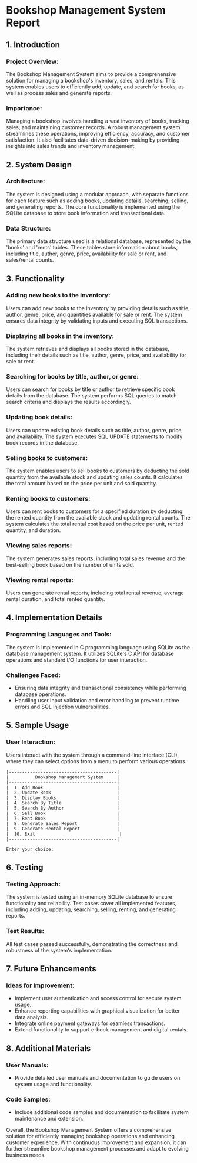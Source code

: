 # Bookshop Management System Report

## 1. Introduction

### Project Overview:
The Bookshop Management System aims to provide a comprehensive solution for managing a bookshop's inventory, sales, and rentals. This system enables users to efficiently add, update, and search for books, as well as process sales and generate reports. 

### Importance:
Managing a bookshop involves handling a vast inventory of books, tracking sales, and maintaining customer records. A robust management system streamlines these operations, improving efficiency, accuracy, and customer satisfaction. It also facilitates data-driven decision-making by providing insights into sales trends and inventory management.

## 2. System Design

### Architecture:
The system is designed using a modular approach, with separate functions for each feature such as adding books, updating details, searching, selling, and generating reports. The core functionality is implemented using the SQLite database to store book information and transactional data.

### Data Structure:
The primary data structure used is a relational database, represented by the 'books' and 'rents' tables. These tables store information about books, including title, author, genre, price, availability for sale or rent, and sales/rental counts.

## 3. Functionality

### Adding new books to the inventory:
Users can add new books to the inventory by providing details such as title, author, genre, price, and quantities available for sale or rent. The system ensures data integrity by validating inputs and executing SQL transactions.

### Displaying all books in the inventory:
The system retrieves and displays all books stored in the database, including their details such as title, author, genre, price, and availability for sale or rent.

### Searching for books by title, author, or genre:
Users can search for books by title or author to retrieve specific book details from the database. The system performs SQL queries to match search criteria and displays the results accordingly.

### Updating book details:
Users can update existing book details such as title, author, genre, price, and availability. The system executes SQL UPDATE statements to modify book records in the database.

### Selling books to customers:
The system enables users to sell books to customers by deducting the sold quantity from the available stock and updating sales counts. It calculates the total amount based on the price per unit and sold quantity.

### Renting books to customers:
Users can rent books to customers for a specified duration by deducting the rented quantity from the available stock and updating rental counts. The system calculates the total rental cost based on the price per unit, rented quantity, and duration.

### Viewing sales reports:
The system generates sales reports, including total sales revenue and the best-selling book based on the number of units sold.

### Viewing rental reports:
Users can generate rental reports, including total rental revenue, average rental duration, and total rented quantity.

## 4. Implementation Details

### Programming Languages and Tools:
The system is implemented in C programming language using SQLite as the database management system. It utilizes SQLite's C API for database operations and standard I/O functions for user interaction.

### Challenges Faced:
- Ensuring data integrity and transactional consistency while performing database operations.
- Handling user input validation and error handling to prevent runtime errors and SQL injection vulnerabilities.

## 5. Sample Usage

### User Interaction:
Users interact with the system through a command-line interface (CLI), where they can select options from a menu to perform various operations.

```plaintext
|-----------------------------------------|
|          Bookshop Management System     |
|-----------------------------------------|
|  1. Add Book                            |
|  2. Update Book                         |
|  3. Display Books                       |
|  4. Search By Title                     |
|  5. Search By Author                    |
|  6. Sell Book                           |
|  7. Rent Book                           |
|  8. Generate Sales Report               |
|  9. Generate Rental Report              |
|  10. Exit                                |
|-----------------------------------------|

Enter your choice: 
```

## 6. Testing

### Testing Approach:
The system is tested using an in-memory SQLite database to ensure functionality and reliability. Test cases cover all implemented features, including adding, updating, searching, selling, renting, and generating reports.

### Test Results:
All test cases passed successfully, demonstrating the correctness and robustness of the system's implementation.

## 7. Future Enhancements

### Ideas for Improvement:
- Implement user authentication and access control for secure system usage.
- Enhance reporting capabilities with graphical visualization for better data analysis.
- Integrate online payment gateways for seamless transactions.
- Extend functionality to support e-book management and digital rentals.

## 8. Additional Materials

### User Manuals:
- Provide detailed user manuals and documentation to guide users on system usage and functionality.

### Code Samples:
- Include additional code samples and documentation to facilitate system maintenance and extension.

Overall, the Bookshop Management System offers a comprehensive solution for efficiently managing bookshop operations and enhancing customer experience. With continuous improvement and expansion, it can further streamline bookshop management processes and adapt to evolving business needs.